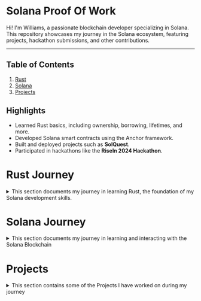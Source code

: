 # Solana Proof Of Work
Hi! I'm Williams, a passionate blockchain developer specializing in Solana. This repository showcases my journey in the Solana ecosystem, featuring projects, hackathon submissions, and other contributions.

---
## Table of Contents
1. [Rust](#rust-journey)
2. [Solana](#solana-journey)
3. [Projects](#projects)

## Highlights
- Learned Rust basics, including ownership, borrowing, lifetimes, and more.
- Developed Solana smart contracts using the Anchor framework.
- Built and deployed projects such as **SolQuest**.
- Participated in hackathons like the **RiseIn 2024 Hackathon**.

# Rust Journey
<details>
<summary>This section documents my journey in learning Rust, the foundation of my Solana development skills.</summary>  

### Topics Covered
- Variables and Functions
- Ownership and Borrowing
- Structs and Enums
- Traits and Generics
- Lifetimes and Error Handling
- ...and more
- Work done can be found in [this repo](https://github.com/NkamaWilliams/rust)
</details>

# Solana Journey
<details>
<summary>This section documents my journey in learning and interacting with the Solana Blockchain</summary>  

## Learning The Basics
I started exploring Solana by learning how to interact with its blockchain using TypeScript and web3.js. My initial projects, stored in the [solana-learn repository](https://github.com/NkamaWilliams/solana-learn), include:

### Token Creation:
- Scripts for creating new SPL tokens.
- Setting metadata and initial supply for tokens.
### Fund Transfer:
- Simple programs for transferring SOL and SPL tokens between accounts.
### Creating and Executing Transactions
...and more

## Intermediate Projects
To deepen my understanding of the smart contract creation process, I built small projects using anchor including:
- [A Vault](https://github.com/NkamaWilliams/vault-solana)
- [An Escrow](https://github.com/NkamaWilliams/escrow-solana)
- ... and more

## Turbin 3 Builders Cohort
I also participated in the Turbin 3 Builders Cohort where I further developed my knowledge. The work I did there can be found in [this repo](https://github.com/NkamaWilliams/solana-startr)
</details>

# Projects
<details>
  <summary>This section contains some of the Projects I have worked on during my journey</summary>

## **The Menagerie**  
An all-in-one launchpad designed to connect, educate, and support developers building on Solana. I personally worked on:  
- **SolQuest:**  
  - A decentralized bounty platform where users can post and complete bounties for USDC rewards.
- **Desearch:**  
  - A decentralized platform for researchers to publish papers and receive micropayments.  

## **Solucky**  
A Solana-based lottery DApp designed for fun and interaction:  
- Users can wager a set amount of devnet sol and are asked to guess the correct one of three numbers
- Guessing the correct number rewards them with the same amount wagered
- Failure results in losing the wager

## TODO: Build an application leveraging the SVM API
</details>

